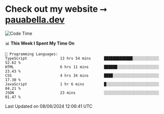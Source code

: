 # Check out my website ⭢ [pauabella.dev](https://pauabella.dev)

<!--START_SECTION:waka-->
![Code Time](http://img.shields.io/badge/Code%20Time-3%2C439%20hrs%2046%20mins-blue)

📊 **This Week I Spent My Time On** 

```text
💬 Programming Languages: 
TypeScript               13 hrs 54 mins      █████████████░░░░░░░░░░░░   52.62 % 
HTML                     6 hrs 11 mins       ██████░░░░░░░░░░░░░░░░░░░   23.43 % 
CSS                      4 hrs 34 mins       ████░░░░░░░░░░░░░░░░░░░░░   17.30 % 
JavaScript               1 hr 6 mins         █░░░░░░░░░░░░░░░░░░░░░░░░   04.21 % 
JSON                     23 mins             ░░░░░░░░░░░░░░░░░░░░░░░░░   01.47 % 
```


 Last Updated on 08/06/2024 12:06:41 UTC
<!--END_SECTION:waka-->
